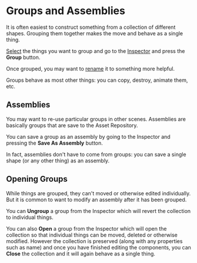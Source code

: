 # Groups and Assemblies

It is often easiest to construct something from a collection of different shapes. Grouping them together makes the move and behave as a single thing.

[Select](../basics/core-tools/selector.md) the things you want to group and go to the [Inspector](../basics/working-with-things/inspector.md) and press the **Group** button.&#x20;

Once grouped, you may want to [rename](../basics/working-with-things/inspector.md#renaming-things) it to something more helpful.

Groups behave as most other things: you can copy, destroy, animate them, etc.

## Assemblies

You may want to re-use particular groups in other scenes. Assemblies are basically groups that are save to the Asset Repository.

You can save a group as an assembly by going to the Inspector and pressing the **Save As Assembly** button.

In fact, assemblies don't have to come from groups: you can save a single shape (or any other thing) as an assembly.

## Opening Groups

While things are grouped, they can't moved or otherwise edited individually. But it is common to want to modify an assembly after it has been grouped.&#x20;

You can **Ungroup** a group from the Inspector which will revert the collection to individual things.

You can also **Open** a group from the Inspector which will open the collection so that individual things can be moved, deleted or otherwise modified. However the collection is preserved (along with any properties such as name) and once you have finished editing the components, you can **Close** the collection and it will again behave as a single thing.

